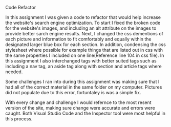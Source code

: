 Code Refactor

In this assignment I was given a code to refactor that would help increase the website's search engine optimization. 
To start I fixed the broken code for the website's images, and including an alt attribute on the images to provide better sarch engine results. 
Next, I changed the css dementions of each picture and information to fit comfortably and equally within the designated larger blue box for each section. In addition, condensing the css stylesheet where possible for example things that are listed out in css with the same properties I included on one line(Reference line 104 in css file).
In this assignment I also interchanged tags with better suited tags such as including a nav tag, an aside tag along with section and article tags where needed.

Some challenges I ran into during this assignment was making sure that I had all of the correct material in the same folder on my computer. Pictures did not populate due to this error, fortuntaley is was a simple fix. 

With every change and challenge I would refernce to the most resent version of the site, making sure change were accurate and errors were caught. Both Visual Studio Code and the Inspector tool were most helpful in this process. 
